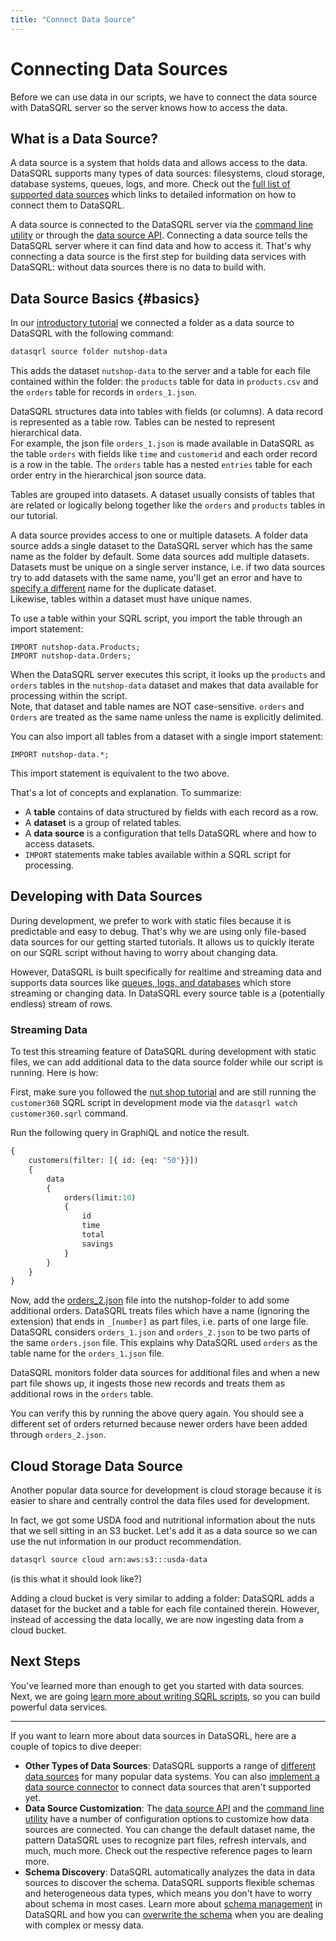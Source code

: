 ```yaml
---
title: "Connect Data Source"
---
```


# Connecting Data Sources

Before we can use data in our scripts, we have to connect the data source with DataSQRL server so the server knows how to access the data.

## What is a Data Source?

A data source is a system that holds data and allows access to the data. DataSQRL supports many types of data sources: filesystems, cloud storage, database systems, queues, logs, and more. Check out the [full list of supported data sources](/docs/guides/sources/overview) which links to detailed information on how to connect them to DataSQRL.

A data source is connected to the DataSQRL server via the [command line utility](/docs/reference/cmd#sources) or through the [data source API](/docs/reference/sources/api). Connecting a data source tells the DataSQRL server where it can find data and how to access it. That's why connecting a data source is the first step for building data services with DataSQRL: without data sources there is no data to build with.

## Data Source Basics {#basics}

In our [introductory tutorial](../nutshop-tutorial#adding-data) we connected a folder as a data source to DataSQRL with the following command:
```bash
datasqrl source folder nutshop-data
```

This adds the dataset `nutshop-data` to the server and a table for each file contained within the folder: the `products` table for data in `products.csv` and the `orders` table for records in `orders_1.json`.

DataSQRL structures data into tables with fields (or columns). A data record is represented as a table row. Tables can be nested to represent hierarchical data. <br />
For example, the json file `orders_1.json` is made available in DataSQRL as the table `orders` with fields like `time` and `customerid` and each order record is a row in the table. The `orders` table has a nested `entries` table for each order entry in the hierarchical json source data.

Tables are grouped into datasets. A dataset usually consists of tables that are related or logically belong together like the `orders` and `products` tables in our tutorial.

A data source provides access to one or multiple datasets. A folder data source adds a single dataset to the DataSQRL server which has the same name as the folder by default. Some data sources add multiple datasets. Datasets must be unique on a single server instance, i.e. if two data sources try to add datasets with the same name, you'll get an error and have to [specify a different](/docs/reference/cmd#sources) name for the duplicate dataset. <br />
Likewise, tables within a dataset must have unique names. 

To use a table within your SQRL script, you import the table through an import statement:
```sqrl
IMPORT nutshop-data.Products;
IMPORT nutshop-data.Orders;
```

When the DataSQRL server executes this script, it looks up the `products` and `orders`
tables in the `nutshop-data` dataset and makes that data available for processing within
the script. \
Note, that dataset and table names are NOT case-sensitive. 
`orders` and `Orders` are treated as the same name unless the name is explicitly delimited.

You can also import all tables from a dataset with a single import statement:
```sqrl
IMPORT nutshop-data.*;
```
This import statement is equivalent to the two above.

That's a lot of concepts and explanation. To summarize:

* A **table** contains of data structured by fields with each record as a row.
* A **dataset** is a group of related tables.
* A **data source** is a configuration that tells DataSQRL where and how to access datasets.
* `IMPORT` statements make tables available within a SQRL script for processing.

## Developing with Data Sources

During development, we prefer to work with static files because it
is predictable and easy to debug. That's why we are using only file-based data sources
for our getting started tutorials. It allows us to quickly iterate on our SQRL script
without having to worry about changing data.

However, DataSQRL is built specifically for realtime and streaming
data and supports data sources like [queues, logs, and databases](/docs/guides/sources/overview)
which store streaming or changing data. In DataSQRL every source table is a (potentially
endless) stream of rows.

### Streaming Data

To test this streaming feature of DataSQRL during development with static files, we
can add additional data to the data source folder while our script is running. Here is how:

First, make sure you followed the [nut shop tutorial](../nutshop-tutorial) and are still 
running the `customer360` SQRL script in development mode via the
`datasqrl watch customer360.sqrl` command.

Run the following query in GraphiQL and notice the result.

```graphql
{
    customers(filter: [{ id: {eq: "50"}}])
    {
        data
        {
            orders(limit:10)
            {
                id
                time
                total
                savings
            }
        }
    } 
}
```

Now, add the [orders_2.json](/) file into the nutshop-folder to add some additional orders.
DataSQRL treats files which have a name (ignoring the extension) that ends in `_[number]`
as part files, i.e. parts of one large file. DataSQRL considers `orders_1.json` and 
`orders_2.json` to be two parts of the same `orders.json` file. 
This explains why DataSQRL used `orders` as the table name for the `orders_1.json` file.

DataSQRL monitors folder data sources for additional files and when a new part file
shows up, it ingests those new records and treats them as additional rows in the `orders`
table.

You can verify this by running the above query again. You should see a different set of 
orders returned because newer orders have been added through `orders_2.json`.

## Cloud Storage Data Source

Another popular data source for development is cloud storage because it is easier
to share and centrally control the data files used for development.

In fact, we got some USDA food and nutritional information about the nuts that we sell
sitting in an S3 bucket. Let's add it as a data source so we can use the nut information
in our product recommendation.

```bash
datasqrl source cloud arn:aws:s3:::usda-data 
```
(is this what it should look like?)

Adding a cloud bucket is very similar to adding a folder: DataSQRL adds a dataset for the
bucket and a table for each file contained therein. However, instead of accessing the data
locally, we are now ingesting data from a cloud bucket.

## Next Steps

You've learned more than enough to get you started with data sources. Next, we are going
[learn more about writing SQRL scripts](sqrl), so you can build powerful data services.

---

If you want to learn more about data sources in DataSQRL, here are a couple of topics to
dive deeper:

* **Other Types of Data Sources**: DataSQRL supports a range of [different data sources](/docs/guides/sources/overview)
 for many popular data systems. You can also [implement a data source connector](/docs/dev/architecture/data-source)
 to connect data sources that aren't supported yet.
* **Data Source Customization**: The [data source API](/docs/reference/sources/api) and
 the [command line utility](/docs/reference/cmd#sources) have a number of configuration options
 to customize how data sources are connected. You can change the default dataset name,
 the pattern DataSQRL uses to recognize part files, refresh intervals, and much, much more.
 Check out the respective reference pages to learn more.
* **Schema Discovery**: DataSQRL automatically analyzes the data in data sources to 
 discover the schema. DataSQRL supports flexible schemas and heterogeneous data types,
 which means you don't have to worry about schema in most cases. Learn more about
 [schema management](/docs/reference/sources/schema-management) in DataSQRL and how you can 
 [overwrite the schema](/docs/guides/sources/manual-schema) when you are dealing with complex or messy data.
